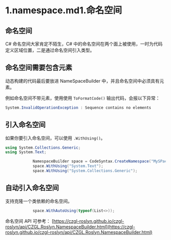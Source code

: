 # 1.namespace.md1.命名空间

## 命名空间

C\# 命名空间大家肯定不陌生，C\# 中的命名空间在两个面上被使用，一时为代码定义区域位置，二是通过命名空间引入类型。

## 命名空间需要包含元素

动态构建的代码最后要放进 NameSpaceBuilder 中，并且命名空间中必须具有元素。

例如命名空间不带元素，使用使用 `ToFormatCode()` 输出代码，会报以下异常：

```csharp
System.InvalidOperationException : Sequence contains no elements
```

## 引入命名空间

如果你要引入命名空间，可以使用 `.WithUsing()`。

```csharp
using System.Collections.Generic;
using System.Text;
```

```csharp
            NamespaceBuilder space = CodeSyntax.CreateNamespace("MySPace");
            space.WithUsing("System.Text");
            space.WithUsing("System.Collections.Generic");
```

## 自动引入命名空间

支持克隆一个类依赖的命名空间。

```csharp
            space.WithAutoUsing(typeof(List<>));
```

命名空间 API 可参考： [https://czgl-roslyn.github.io/czgl-roslyn/api/CZGL.Roslyn.NamespaceBuilder.html](https://czgl-roslyn.github.io/czgl-roslyn/api/CZGL.Roslyn.NamespaceBuilder.html)


